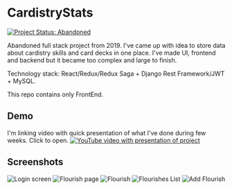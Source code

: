 # CardistryStats
[![Project Status: Abandoned](https://www.repostatus.org/badges/latest/abandoned.svg)](https://www.repostatus.org/#abandoned)

Abandoned full stack project from 2019. I've came up with idea to store data about cardistry skills and card decks in one place. I've made UI, frontend and backend but it became too complex and large to finish.

Technology stack: React/Redux/Redux Saga + Django Rest Framework/JWT + MySQL.

This repo contains only FrontEnd.

## Demo
I'm linking video with quick presentation of what I've done during few weeks. Click to open.
[![YouTube video with presentation of project](https://img.youtube.com/vi/SYCXDZxXfq8/maxresdefault.jpg)](https://www.youtube.com/watch?v=SYCXDZxXfq8)

## Screenshots
![Login screen](https://img.youtube.com/vi/SYCXDZxXfq8/maxres1.jpg)
![Flourish page](https://lh3.googleusercontent.com/u/0/d/16oCh9F1GTBfVBIsNKxgVlcWKS3c2Q2k8=w2560-h947-iv2)
![Flourish](https://user-images.githubusercontent.com/6316812/145455049-5be2a427-1563-40dd-9723-3ae90cb78793.jpg)
![Flourishes List](https://user-images.githubusercontent.com/6316812/145455079-d07850c2-d86b-498e-aafd-6639489e9dfd.jpg)
![Add Flourish](https://user-images.githubusercontent.com/6316812/145455091-89776632-c143-4d89-bf55-804d392cbce9.jpg)

